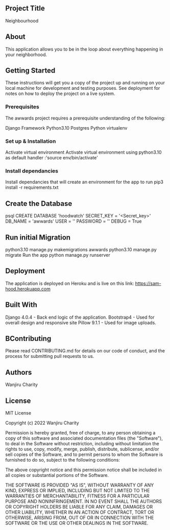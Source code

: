 ## Project Title
Neighbourhood

## About
This application allows you to be in the loop about everything happening in your neighborhood.

## Getting Started
These instructions will get you a copy of the project up and running on your local machine for development and testing purposes. See deployment for notes on how to deploy the project on a live system.

### Prerequisites
The awwards project requires a prerequisite understanding of the following:

Django Framework Python3.10 Postgres Python virtualenv

### Set up & Installation
Activate virtual environment Activate virtual environment using python3.10 as default handler :'source env/bin/activate'

### Install dependancies
Install dependancies that will create an environment for the app to run pip3 install -r requirements.txt

## Create the Database
psql CREATE DATABASE 'hoodwatch' SECRET_KEY = '<Secret_key>' DB_NAME = 'awwards' USER = '' PASSWORD = '' DEBUG = True

## Run initial Migration
python3.10 manage.py makemigrations awwards python3.10 manage.py migrate Run the app python manage.py runserver

## Deployment
The application is deployed on Heroku and is live on this link:
https://sam-hood.herokuapp.com

## Built With
Django 4.0.4 - Back end logic of the application. Bootstrap4 - Used for overall design and responsive site Pillow 9.1.1 - Used for image uploads.

## BContributing
Please read CONTRIBUTING.md for details on our code of conduct, and the process for submitting pull requests to us.

## Authors
Wanjiru Charity

## License
MIT License

Copyright (c) 2022 Wanjiru Charity

Permission is hereby granted, free of charge, to any person obtaining a copy of this software and associated documentation files (the "Software"), to deal in the Software without restriction, including without limitation the rights to use, copy, modify, merge, publish, distribute, sublicense, and/or sell copies of the Software, and to permit persons to whom the Software is furnished to do so, subject to the following conditions:

The above copyright notice and this permission notice shall be included in all copies or substantial portions of the Software.

THE SOFTWARE IS PROVIDED "AS IS", WITHOUT WARRANTY OF ANY KIND, EXPRESS OR IMPLIED, INCLUDING BUT NOT LIMITED TO THE WARRANTIES OF MERCHANTABILITY, FITNESS FOR A PARTICULAR PURPOSE AND NONINFRINGEMENT. IN NO EVENT SHALL THE AUTHORS OR COPYRIGHT HOLDERS BE LIABLE FOR ANY CLAIM, DAMAGES OR OTHER LIABILITY, WHETHER IN AN ACTION OF CONTRACT, TORT OR OTHERWISE, ARISING FROM, OUT OF OR IN CONNECTION WITH THE SOFTWARE OR THE USE OR OTHER DEALINGS IN THE SOFTWARE.
